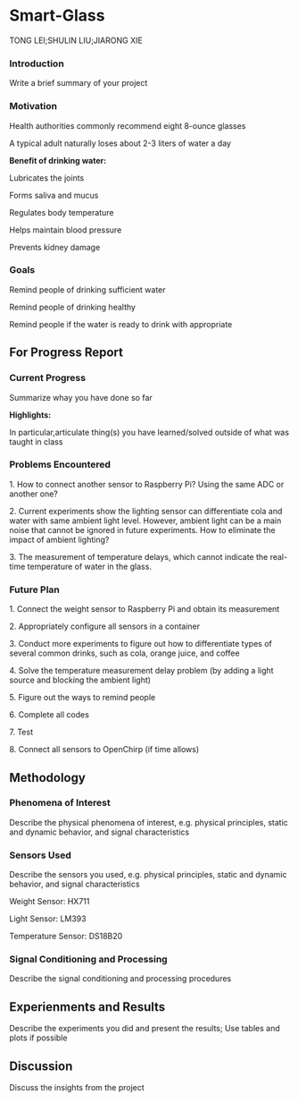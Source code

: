 # Smart-Glass
TONG LEI;SHULIN LIU;JIARONG XIE

<h3>Introduction</h3>
<p>Write a brief summary of your project<p>
  
<h3>Motivation</h3>
<p>Health authorities commonly recommend eight 8-ounce glasses<p>
<p>A typical adult naturally loses about 2-3 liters of water a day<p>
<p><b>Benefit of drinking water:</b></p>
<p>Lubricates the joints</p>
<p>Forms saliva and mucus</p>
<p>Regulates body temperature</p>
<p>Helps maintain blood pressure</p>
<p>Prevents kidney damage</p>

<h3>Goals</h3>
<p>Remind people of drinking sufficient water</p>
<p>Remind people of drinking healthy</p>
<p>Remind people if the water is ready to drink with appropriate</p>

<h2>For Progress Report</h2>
<h3>Current Progress</h3>
<p>Summarize whay you have done so far</p>
<p><b>Highlights:</b></p> 
<p>In particular,articulate thing(s) you have learned/solved outside of what was taught in class</p>

<h3>Problems Encountered</h3>
<p>1. How to connect another sensor to Raspberry Pi? Using the same ADC or another one?</p>
<p>2. Current experiments show the lighting sensor can differentiate cola and water with same ambient light level. However, ambient light can be a main noise that cannot be ignored in future experiments. How to eliminate the impact of ambient lighting?</p>
<p>3. The measurement of temperature delays, which cannot indicate the real-time temperature of water in the glass.</p>

<h3>Future Plan</h3>
<p>1. Connect the weight sensor to Raspberry Pi and obtain its measurement</p>
<p>2. Appropriately configure all sensors in a container</p>
<p>3. Conduct more experiments to figure out how to differentiate types of several common drinks, such as cola, orange juice, and coffee</p>
<p>4. Solve the temperature measurement delay problem (by adding a light source and blocking the ambient light)</p>
<p>5. Figure out the ways to remind people</p>
<p>6. Complete all codes</p>
<p>7. Test</p>
<p>8. Connect all sensors to OpenChirp (if time allows)</p>

<h2>Methodology</h2>
<h3>Phenomena of Interest</h3>
<p>Describe the physical phenomena of interest, e.g. physical principles, static and dynamic behavior, and signal characteristics</p>

<h3>Sensors Used</h3>
<p>Describe the sensors you used, e.g. physical principles, static and dynamic behavior, and signal characteristics</p>
<p>Weight Sensor: HX711</p>
<p>Light Sensor: LM393</p>
<p>Temperature Sensor: DS18B20</p>

<h3>Signal Conditioning and Processing</h3>
<p>Describe the signal conditioning and processing procedures</p>

<h2>Experienments and Results</h2>
<p>Describe the experiments you did and present the results; Use tables and plots if possible</p>

<h2>Discussion</h2>
<p>Discuss the insights from the project</p>
